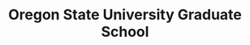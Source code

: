 ---
client: OSU
title: Oregon State University Graduate School
logo: 
website: http://gradschool.oregonstate.edu
location: Corvallis, Or.
category: client
layout: client
---